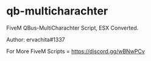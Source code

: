 # qb-multicharachter
FiveM QBus-MultiCharachter Script, ESX Converted.

Author: ervachita#1337

For More FiveM Scripts = https://discord.gg/wBNwPCv
